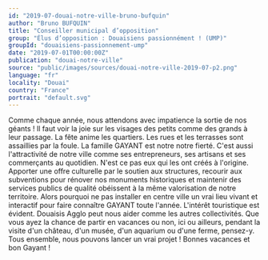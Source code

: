 ```yaml
---
id: "2019-07-douai-notre-ville-bruno-bufquin"
author: "Bruno BUFQUIN"
title: "Conseiller municipal d’opposition"
group: "Élus d’opposition : Douaisiens passionnément ! (UMP)"
groupId: "douaisiens-passionnement-ump"
date: "2019-07-01T00:00:00Z"
publication: "douai-notre-ville"
source: "public/images/sources/douai-notre-ville-2019-07-p2.png"
language: "fr"
locality: "Douai"
country: "France"
portrait: "default.svg"
---
```


Comme chaque année, nous attendons avec impatience la sortie de nos géants ! Il faut voir la joie sur les visages des petits comme des grands à leur passage. La fête anime les quartiers. Les rues et les terrasses sont assaillies par la foule. La famille GAYANT est notre notre fierté. C'est aussi l'attractivité de notre ville comme ses entrepreneurs, ses artisans et ses commerçants au quotidien. N'est ce pas eux qui les ont créés à l'origine. Apporter une offre culturelle par le soutien aux structures, recourir aux subventions pour rénover nos  monuments historiques et maintenir des services publics de qualité obéissent à la même valorisation de notre territoire. Alors pourquoi ne pas installer en centre ville un vrai lieu vivant et interactif pour faire connaître GAYANT toute l'année. L'intérêt touristique est évident. Douaisis Agglo peut nous aider comme les autres collectivités. Que vous ayez la chance de partir en vacances ou non, ici ou ailleurs, pendant la visite d'un château, d'un musée, d'un aquarium ou d'une ferme, pensez-y. Tous ensemble, nous pouvons lancer un vrai projet ! Bonnes vacances et bon Gayant !
